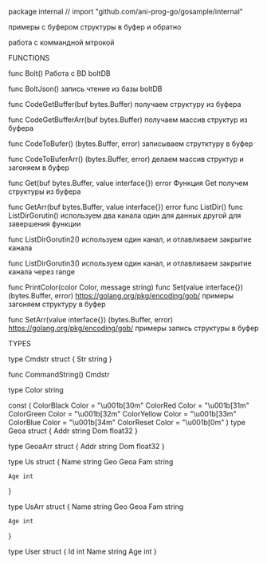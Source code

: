 package internal // import "github.com/ani-prog-go/gosample/internal"

примеры с буфером структуры в буфер и обратно

работа с коммандной мтрокой

FUNCTIONS

func Bolt()
    Работа с BD boltDB

func BoltJson()
    запись чтение из базы boltDB

func CodeGetBuffer(buf bytes.Buffer)
    получаем структуру из буфера

func CodeGetBufferArr(buf bytes.Buffer)
    получаем массив структур из буфера

func CodeToBufer() (bytes.Buffer, error)
    записываем струтктуру в буфер

func CodeToBuferArr() (bytes.Buffer, error)
    делаем массив структур и загоняем в буфер

func Get(buf bytes.Buffer, value interface{}) error
    Функция Get получем структуры из буфера

func GetArr(buf bytes.Buffer, value interface{}) error
func ListDir()
func ListDirGorutin()
    используем два канала один для данных другой для завершения функции

func ListDirGorutin2()
    используем один канал, и отлавливаем закрытие канала

func ListDirGorutin3()
    используем один канал, и отлавливаем закрытие канала через range

func PrintColor(color Color, message string)
func Set(value interface{}) (bytes.Buffer, error)
    https://golang.org/pkg/encoding/gob/ примеры загоняем структуру в буфер

func SetArr(value interface{}) (bytes.Buffer, error)
    https://golang.org/pkg/encoding/gob/ примеры запись структуры в буфер


TYPES

type Cmdstr struct {
	Str string
}

func CommandString() Cmdstr

type Color string

const (
	ColorBlack  Color = "\u001b[30m"
	ColorRed    Color = "\u001b[31m"
	ColorGreen  Color = "\u001b[32m"
	ColorYellow Color = "\u001b[33m"
	ColorBlue   Color = "\u001b[34m"
	ColorReset  Color = "\u001b[0m"
)
type Geoa struct {
	Addr string
	Dom  float32
}

type GeoaArr struct {
	Addr string
	Dom  float32
}

type Us struct {
	Name string
	Geo  Geoa
	Fam  string

	Age int
}

type UsArr struct {
	Name string
	Geo  Geoa
	Fam  string

	Age int
}

type User struct {
	Id   int
	Name string
	Age  int
}


